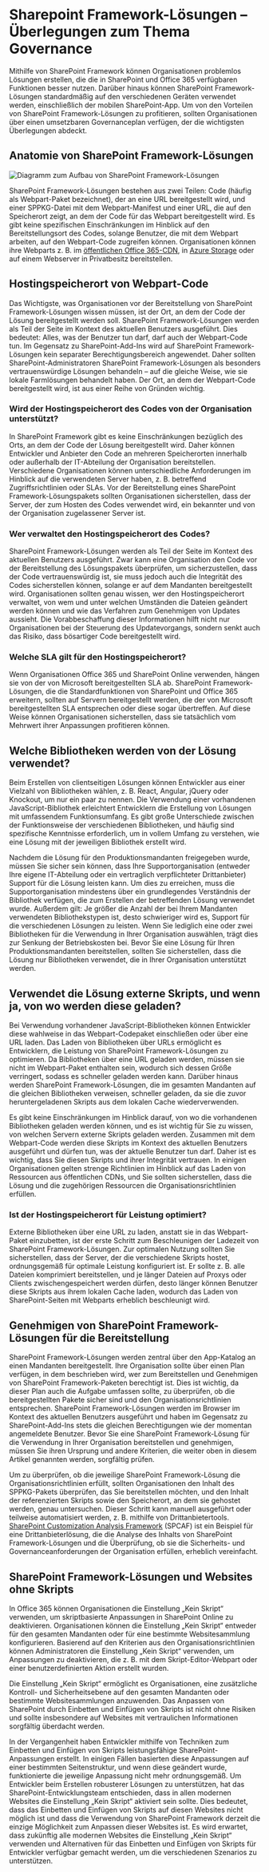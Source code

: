 # <a name="sharepoint-framework-solutions-governance-considerations"></a>Sharepoint Framework-Lösungen – Überlegungen zum Thema Governance

Mithilfe von SharePoint Framework können Organisationen problemlos Lösungen erstellen, die die in SharePoint und Office 365 verfügbaren Funktionen besser nutzen. Darüber hinaus können SharePoint Framework-Lösungen standardmäßig auf den verschiedenen Geräten verwendet werden, einschließlich der mobilen SharePoint-App. Um von den Vorteilen von SharePoint Framework-Lösungen zu profitieren, sollten Organisationen über einen umsetzbaren Governanceplan verfügen, der die wichtigsten Überlegungen abdeckt.

## <a name="anatomy-of-sharepoint-framework-solutions"></a>Anatomie von SharePoint Framework-Lösungen

![Diagramm zum Aufbau von SharePoint Framework-Lösungen](../../../../images/guidance-governance-spfx-structure-schema.png)

SharePoint Framework-Lösungen bestehen aus zwei Teilen: Code (häufig als Webpart-Paket bezeichnet), der an eine URL bereitgestellt wird, und einer SPPKG-Datei mit dem Webpart-Manifest und einer URL, die auf den Speicherort zeigt, an dem der Code für das Webpart bereitgestellt wird. Es gibt keine spezifischen Einschränkungen im Hinblick auf den Bereitstellungsort des Codes, solange Benutzer, die mit dem Webpart arbeiten, auf den Webpart-Code zugreifen können. Organisationen können ihre Webparts z. B. im [öffentlichen Office 365-CDN](https://dev.office.com/blogs/office-365-public-cdn-developer-preview-release), in [Azure Storage](../get-started/deploy-web-part-to-cdn) oder auf einem Webserver in Privatbesitz bereitstellen.

## <a name="web-part-code-hosting-location"></a>Hostingspeicherort von Webpart-Code

Das Wichtigste, was Organisationen vor der Bereitstellung von SharePoint Framework-Lösungen wissen müssen, ist der Ort, an dem der Code der Lösung bereitgestellt werden soll. SharePoint Framework-Lösungen werden als Teil der Seite im Kontext des aktuellen Benutzers ausgeführt. Dies bedeutet: Alles, was der Benutzer tun darf, darf auch der Webpart-Code tun. Im Gegensatz zu SharePoint-Add-Ins wird auf SharePoint Framework-Lösungen kein separater Berechtigungsbereich angewendet. Daher sollten SharePoint-Administratoren SharePoint Framework-Lösungen als besonders vertrauenswürdige Lösungen behandeln – auf die gleiche Weise, wie sie lokale Farmlösungen behandelt haben. Der Ort, an dem der Webpart-Code bereitgestellt wird, ist aus einer Reihe von Gründen wichtig.

### <a name="is-the-code-hosting-location-supported-by-the-organization"></a>Wird der Hostingspeicherort des Codes von der Organisation unterstützt?

In SharePoint Framework gibt es keine Einschränkungen bezüglich des Orts, an dem der Code der Lösung bereitgestellt wird. Daher können Entwickler und Anbieter den Code an mehreren Speicherorten innerhalb oder außerhalb der IT-Abteilung der Organisation bereitstellen. Verschiedene Organisationen können unterschiedliche Anforderungen im Hinblick auf die verwendeten Server haben, z. B. betreffend Zugriffsrichtlinien oder SLAs. Vor der Bereitstellung eines SharePoint Framework-Lösungspakets sollten Organisationen sicherstellen, dass der Server, der zum Hosten des Codes verwendet wird, ein bekannter und von der Organisation zugelassener Server ist.

### <a name="who-manages-the-code-hosting-location"></a>Wer verwaltet den Hostingspeicherort des Codes?

SharePoint Framework-Lösungen werden als Teil der Seite im Kontext des aktuellen Benutzers ausgeführt. Zwar kann eine Organisation den Code vor der Bereitstellung des Lösungspakets überprüfen, um sicherzustellen, dass der Code vertrauenswürdig ist, sie muss jedoch auch die Integrität des Codes sicherstellen können, solange er auf dem Mandanten bereitgestellt wird. Organisationen sollten genau wissen, wer den Hostingspeicherort verwaltet, von wem und unter welchen Umständen die Dateien geändert werden können und wie das Verfahren zum Genehmigen von Updates aussieht. Die Vorabbeschaffung dieser Informationen hilft nicht nur Organisationen bei der Steuerung des Updatevorgangs, sondern senkt auch das Risiko, dass bösartiger Code bereitgestellt wird.

### <a name="what-is-the-sla-for-the-hosting-location"></a>Welche SLA gilt für den Hostingspeicherort?

Wenn Organisationen Office 365 und SharePoint Online verwenden, hängen sie von der von Microsoft bereitgestellten SLA ab. SharePoint Framework-Lösungen, die die Standardfunktionen von SharePoint und Office 365 erweitern, sollten auf Servern bereitgestellt werden, die der von Microsoft bereitgestellten SLA entsprechen oder diese sogar übertreffen. Auf diese Weise können Organisationen sicherstellen, dass sie tatsächlich vom Mehrwert ihrer Anpassungen profitieren können.

## <a name="what-libraries-are-used-by-the-solution"></a>Welche Bibliotheken werden von der Lösung verwendet?

Beim Erstellen von clientseitigen Lösungen können Entwickler aus einer Vielzahl von Bibliotheken wählen, z. B. React, Angular, jQuery oder Knockout, um nur ein paar zu nennen. Die Verwendung einer vorhandenen JavaScript-Bibliothek erleichtert Entwicklern die Erstellung von Lösungen mit umfassendem Funktionsumfang. Es gibt große Unterschiede zwischen der Funktionsweise der verschiedenen Bibliotheken, und häufig sind spezifische Kenntnisse erforderlich, um in vollem Umfang zu verstehen, wie eine Lösung mit der jeweiligen  Bibliothek erstellt wird.

Nachdem die Lösung für den Produktionsmandanten freigegeben wurde, müssen Sie sicher sein können, dass Ihre Supportorganisation (entweder Ihre eigene IT-Abteilung oder ein vertraglich verpflichteter Drittanbieter) Support für die Lösung leisten kann. Um dies zu erreichen, muss die Supportorganisation mindestens über ein grundlegendes Verständnis der Bibliothek verfügen, die zum Erstellen der betreffenden Lösung verwendet wurde. Außerdem gilt: Je größer die Anzahl der bei Ihrem Mandanten verwendeten Bibliothekstypen ist, desto schwieriger wird es, Support für die verschiedenen Lösungen zu leisten. Wenn Sie lediglich eine oder zwei Bibliotheken für die Verwendung in Ihrer Organisation auswählen, trägt dies zur Senkung der Betriebskosten bei. Bevor Sie eine Lösung für Ihren Produktionsmandanten bereitstellen, sollten Sie sicherstellen, dass die Lösung nur Bibliotheken verwendet, die in Ihrer Organisation unterstützt werden.

## <a name="does-the-solution-use-external-scripts-and-if-so-where-does-it-load-them-from"></a>Verwendet die Lösung externe Skripts, und wenn ja, von wo werden diese geladen?

Bei Verwendung vorhandener JavaScript-Bibliotheken können Entwickler diese wahlweise in das Webpart-Codepaket einschließen oder über eine URL laden. Das Laden von Bibliotheken über URLs ermöglicht es Entwicklern, die Leistung von SharePoint Framework-Lösungen zu optimieren. Da Bibliotheken über eine URL geladen werden, müssen sie nicht im Webpart-Paket enthalten sein, wodurch sich dessen Größe verringert, sodass es schneller geladen werden kann. Darüber hinaus werden SharePoint Framework-Lösungen, die im gesamten Mandanten auf die gleichen Bibliotheken verweisen, schneller geladen, da sie die zuvor heruntergeladenen Skripts aus dem lokalen Cache wiederverwenden.

Es gibt keine Einschränkungen im Hinblick darauf, von wo die vorhandenen Bibliotheken geladen werden können, und es ist wichtig für Sie zu wissen, von welchen Servern externe Skripts geladen werden. Zusammen mit dem Webpart-Code werden diese Skripts im Kontext des aktuellen Benutzers ausgeführt und dürfen tun, was der aktuelle Benutzer tun darf. Daher ist es wichtig, dass Sie diesen Skripts und ihrer Integrität vertrauen. In einigen Organisationen gelten strenge Richtlinien im Hinblick auf das Laden von Ressourcen aus öffentlichen CDNs, und Sie sollten sicherstellen, dass die Lösung und die zugehörigen Ressourcen die Organisationsrichtlinien erfüllen.

### <a name="is-the-hosting-location-optimized-for-performance"></a>Ist der Hostingspeicherort für Leistung optimiert?

Externe Bibliotheken über eine URL zu laden, anstatt sie in das Webpart-Paket einzubetten, ist der erste Schritt zum Beschleunigen der Ladezeit von SharePoint Framework-Lösungen. Zur optimalen Nutzung sollten Sie sicherstellen, dass der Server, der die verschiedene Skripts hostet, ordnungsgemäß für optimale Leistung konfiguriert ist. Er sollte z. B. alle Dateien komprimiert bereitstellen, und je länger Dateien auf Proxys oder Clients zwischengespeichert werden dürfen, desto länger können Benutzer diese Skripts aus ihrem lokalen Cache laden, wodurch das Laden von SharePoint-Seiten mit Webparts erheblich beschleunigt wird.

## <a name="approve-sharepoint-framework-solutions-for-deployment"></a>Genehmigen von SharePoint Framework-Lösungen für die Bereitstellung

SharePoint Framework-Lösungen werden zentral über den App-Katalog an einen Mandanten bereitgestellt. Ihre Organisation sollte über einen Plan verfügen, in dem beschrieben wird, wer zum Bereitstellen und Genehmigen von SharePoint Framework-Paketen berechtigt ist. Dies ist wichtig, da dieser Plan auch die Aufgabe umfassen sollte, zu überprüfen, ob die bereitgestellten Pakete sicher sind und den Organisationsrichtlinien entsprechen. SharePoint Framework-Lösungen werden im Browser im Kontext des aktuellen Benutzers ausgeführt und haben im Gegensatz zu SharePoint-Add-Ins stets die gleichen Berechtigungen wie der momentan angemeldete Benutzer. Bevor Sie eine SharePoint Framework-Lösung für die Verwendung in Ihrer Organisation bereitstellen und genehmigen, müssen Sie ihren Ursprung und andere Kriterien, die weiter oben in diesem Artikel genannten werden, sorgfältig prüfen.

Um zu überprüfen, ob die jeweilige SharePoint Framework-Lösung die Organisationsrichtlinien erfüllt, sollten Organisationen den Inhalt des SPPKG-Pakets überprüfen, das Sie bereitstellen möchten, und den Inhalt der referenzierten Skripts sowie den Speicherort, an dem sie gehostet werden, genau untersuchen. Dieser Schritt kann manuell ausgeführt oder teilweise automatisiert werden, z. B. mithilfe von Drittanbietertools. [SharePoint Customization Analysis Framework](https://rencore.com/products/#spcaf) (SPCAF) ist ein Beispiel für eine Drittanbieterlösung, die die Analyse des Inhalts von SharePoint Framework-Lösungen und die Überprüfung, ob sie die Sicherheits- und Governanceanforderungen der Organisation erfüllen, erheblich vereinfacht.

## <a name="sharepoint-framework-solutions-and-no-script-sites"></a>SharePoint Framework-Lösungen und Websites ohne Skripts

In Office 365 können Organisationen die Einstellung „Kein Skript“ verwenden, um skriptbasierte Anpassungen in SharePoint Online zu deaktivieren. Organisationen können die Einstellung „Kein Skript“ entweder für den gesamten Mandanten oder für eine bestimmte Websitesammlung konfigurieren. Basierend auf den Kriterien aus den Organisationsrichtlinien können Administratoren die Einstellung „Kein Skript“ verwenden, um Anpassungen zu deaktivieren, die z. B. mit dem Skript-Editor-Webpart oder einer benutzerdefinierten Aktion erstellt wurden.

Die Einstellung „Kein Skript“ ermöglicht es Organisationen, eine zusätzliche Kontroll- und Sicherheitsebene auf den gesamten Mandanten oder bestimmte Websitesammlungen anzuwenden. Das Anpassen von SharePoint durch Einbetten und Einfügen von Skripts ist nicht ohne Risiken und sollte insbesondere auf Websites mit vertraulichen Informationen sorgfältig überdacht werden.

In der Vergangenheit haben Entwickler mithilfe von Techniken zum Einbetten und Einfügen von Skripts leistungsfähige SharePoint-Anpassungen erstellt. In einigen Fällen basierten diese Anpassungen auf einer bestimmten Seitenstruktur, und wenn diese geändert wurde, funktionierte die jeweilige Anpassung nicht mehr ordnungsgemäß. Um Entwickler beim Erstellen robusterer Lösungen zu unterstützen, hat das SharePoint-Entwicklungsteam entschieden, dass in allen modernen Websites die Einstellung „Kein Skript“ aktiviert sein sollte. Dies bedeutet, dass das Einbetten und Einfügen von Skripts auf diesen Websites nicht möglich ist und dass die Verwendung von SharePoint Framework derzeit die einzige Möglichkeit zum Anpassen dieser Websites ist. Es wird erwartet, dass zukünftig alle modernen Websites die Einstellung „Kein Skript“ verwenden und Alternativen für das Einbetten und Einfügen von Skripts für Entwickler verfügbar gemacht werden, um die verschiedenen Szenarios zu unterstützen.